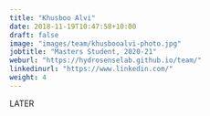 ```yaml
---
title: "Khusboo Alvi"
date: 2018-11-19T10:47:58+10:00
draft: false
image: "images/team/khusbooalvi-photo.jpg"
jobtitle: "Masters Student, 2020-21"
weburl: "https://hydrosenselab.github.io/team/"
linkedinurl: "https://www.linkedin.com/"
weight: 4
---
```


LATER
